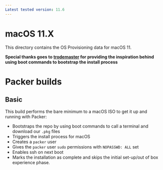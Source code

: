 ```yaml
---
Latest tested version: 11.6
---
```

# macOS 11.X
This directory contains the OS Provisioning data for macOS 11.  

**Special thanks goes to [trodemaster](https://github.com/trodemaster/packer-macOS-11) for providing the inspiration behind using boot commands to bootstrap the install process**

# Packer builds
## Basic
This build performs the bare minimum to a macOS ISO to get it up and running with Packer:
* Bootstraps the repo by using boot commands to call a terminal and download our `.pkg` files
* Triggers the install process for macOS
* Creates a `packer` user
* Gives the `packer` user `sudo` permissions with `NOPASSWD: ALL` set
* Enables ssh on next boot
* Marks the installation as complete and skips the initial set-up/out of box experience phase.